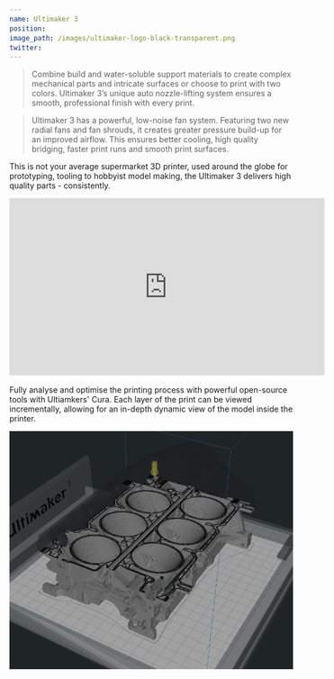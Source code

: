 ```yaml
---
name: Ultimaker 3
position:
image_path: /images/ultimaker-logo-black-transparent.png
twitter:
---
```


> Combine build and water-soluble support materials to create complex mechanical parts and intricate surfaces or choose to print with two colors. Ultimaker 3’s unique auto nozzle-lifting system ensures a smooth, professional finish with every print.

> Ultimaker 3 has a powerful, low-noise fan system. Featuring two new radial fans and fan shrouds, it creates greater pressure build-up for an improved airflow. This ensures better cooling, high quality bridging, faster print runs and smooth print surfaces.

This is not your average supermarket 3D printer, used around the globe for prototyping, tooling to hobbyist model making, the Ultimaker 3 delivers high quality parts - consistently.

<iframe width="560" height="315" src="https://www.youtube.com/embed/MG2TXP809iw" frameborder="0" allow="autoplay; encrypted-media" allowfullscreen=""></iframe>

Fully analyse and optimise the printing process with powerful open-source tools with Ultiamkers' Cura. Each layer of the print can be viewed incrementally, allowing for an in-depth dynamic view of the model inside the printer.

![Sliced model of a Ford engine block](/uploads/versions/engine-block---x----600-503x---.png)